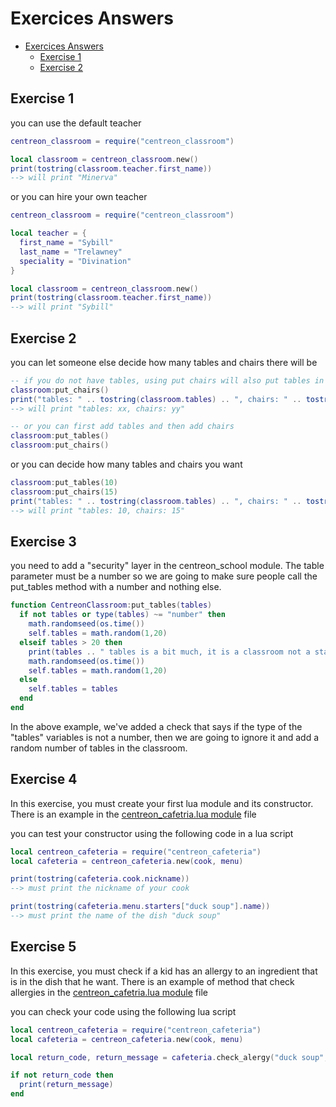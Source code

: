# Exercices Answers

- [Exercices Answers](#exercices-answers)
  - [Exercise 1](#exercise-1)
  - [Exercise 2](#exercise-2)

## Exercise 1

you can use the default teacher

```lua
centreon_classroom = require("centreon_classroom")

local classroom = centreon_classroom.new()
print(tostring(classroom.teacher.first_name))
--> will print "Minerva"
```

or you can hire your own teacher

```lua
centreon_classroom = require("centreon_classroom")

local teacher = {
  first_name = "Sybill"
  last_name = "Trelawney"
  speciality = "Divination"
}

local classroom = centreon_classroom.new()
print(tostring(classroom.teacher.first_name))
--> will print "Sybill"
```

## Exercise 2

you can let someone else decide how many tables and chairs there will be

```lua
-- if you do not have tables, using put chairs will also put tables in the classroom
classroom:put_chairs()
print("tables: " .. tostring(classroom.tables) .. ", chairs: " .. tostring(classroom.chairs))
--> will print "tables: xx, chairs: yy"

-- or you can first add tables and then add chairs
classroom:put_tables()
classroom:put_chairs()
```

or you can decide how many tables and chairs you want

```lua
classroom:put_tables(10)
classroom:put_chairs(15)
print("tables: " .. tostring(classroom.tables) .. ", chairs: " .. tostring(classroom.chairs))
--> will print "tables: 10, chairs: 15"
```

## Exercise 3

you need to add a "security" layer in the centreon_school module. The table parameter must be a number so we are going to make sure people call the put_tables method with a number and nothing else. 

```lua
function CentreonClassroom:put_tables(tables)
  if not tables or type(tables) ~= "number" then
    math.randomseed(os.time())
    self.tables = math.random(1,20)
  elseif tables > 20 then
    print(tables .. " tables is a bit much, it is a classroom not a stadium")
    math.randomseed(os.time())
    self.tables = math.random(1,20)
  else
    self.tables = tables
  end
end
```

In the above example, we've added a check that says if the type of the "tables" variables is not a number, then we are going to ignore it and add a random number of tables in the classroom.

## Exercise 4 

In this exercise, you must create your first lua module and its constructor. There is an example in the [centreon_cafetria.lua module](answers/centreon_cafeteria.lua) file

you can test your constructor using the following code in a lua script

```lua
local centreon_cafeteria = require("centreon_cafeteria")
local cafeteria = centreon_cafeteria.new(cook, menu)

print(tostring(cafeteria.cook.nickname))
--> must print the nickname of your cook

print(tostring(cafeteria.menu.starters["duck soup"].name))
--> must print the name of the dish "duck soup"
```

## Exercise 5

In this exercise, you must check if a kid has an allergy to an ingredient that is in the dish that he want. There is an example of method that check allergies in the  [centreon_cafetria.lua module](answers/centreon_cafeteria.lua) file 

you can check your code using the following lua script 

```lua
local centreon_cafeteria = require("centreon_cafeteria")
local cafeteria = centreon_cafeteria.new(cook, menu)

local return_code, return_message = cafeteria.check_alergy("duck soup", {"duck", "salt"})

if not return_code then
  print(return_message)
end
```
